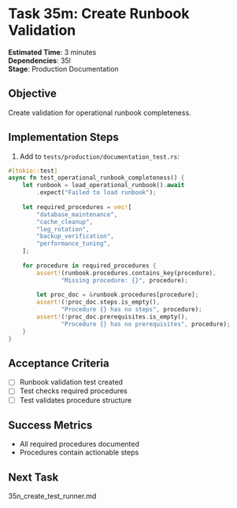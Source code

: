 # Task 35m: Create Runbook Validation

**Estimated Time**: 3 minutes  
**Dependencies**: 35l  
**Stage**: Production Documentation  

## Objective
Create validation for operational runbook completeness.

## Implementation Steps

1. Add to `tests/production/documentation_test.rs`:
```rust
#[tokio::test]
async fn test_operational_runbook_completeness() {
    let runbook = load_operational_runbook().await
        .expect("Failed to load runbook");
    
    let required_procedures = vec![
        "database_maintenance",
        "cache_cleanup", 
        "log_rotation",
        "backup_verification",
        "performance_tuning",
    ];
    
    for procedure in required_procedures {
        assert!(runbook.procedures.contains_key(procedure),
               "Missing procedure: {}", procedure);
        
        let proc_doc = &runbook.procedures[procedure];
        assert!(!proc_doc.steps.is_empty(),
               "Procedure {} has no steps", procedure);
        assert!(!proc_doc.prerequisites.is_empty(),
               "Procedure {} has no prerequisites", procedure);
    }
}
```

## Acceptance Criteria
- [ ] Runbook validation test created
- [ ] Test checks required procedures
- [ ] Test validates procedure structure

## Success Metrics
- All required procedures documented
- Procedures contain actionable steps

## Next Task
35n_create_test_runner.md